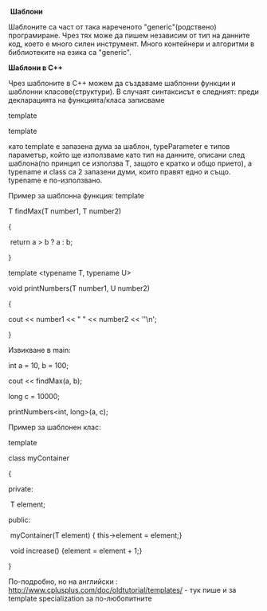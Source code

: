 ​	**Шаблони**

 Шаблоните са част от така нареченото "generic"(родствено) програмиране. Чрез тях може да пишем независим от тип на данните код, което е много силен инструмент. Много контейнери и алгоритми в библиотеките на езика са "generic".



**Шаблони в С++** 

 Чрез шаблоните в С++ можем да създаваме шаблонни функции и шаблонни класове(структури). В случаят синтаксисът е следният: преди декларацията на функцията/класа записваме 

template <typename typeParameter>

template <class typeParameter>

като template  е запазена дума за шаблон, typeParameter е типов параметър, който ще използваме като тип на данните, описани след шаблона(по принцип се използва T, защото е кратко и общо прието), a typename и class са 2 запазени думи, които правят едно и също. typename е по-използвано.



Пример за шаблонна функция:
template <typename T>

T findMax(T number1, T number2)

{

​	return a > b ?  a : b;

}



template <typename T, typename U>

void printNumbers(T number1, U number2)

{

cout << number1 <<  " " << number2 << ''\n';

}



Извикване в main:

int a = 10, b = 100;

cout << findMax<int>(a, b);

long c = 10000;

printNumbers<int, long>(a, c);



Пример за шаблонен клас:

template <typename T>

class myContainer 

{

private:

​	T element;

public:

​	myContainer(T element) { this->element = element;}

​	void increase()  {element = element + 1;}

}



По-подробно, но на английски  : http://www.cplusplus.com/doc/oldtutorial/templates/ - тук пише и за template specialization за по-любопитните









